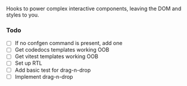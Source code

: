 Hooks to power complex interactive components, leaving the DOM and styles to you.

### Todo

- [ ] If no confgen command is present, add one
- [ ] Get codedocs templates working OOB
- [ ] Get vitest templates working OOB
- [ ] Set up RTL
- [ ] Add basic test for drag-n-drop
- [ ] Implement drag-n-drop
